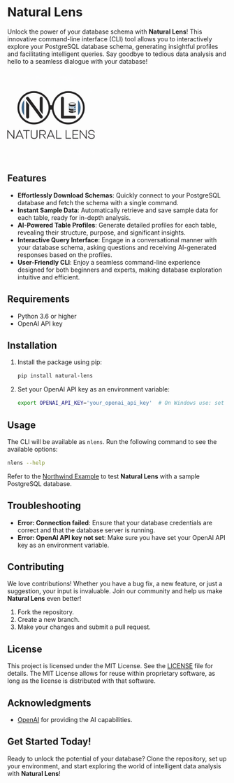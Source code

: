 # Natural Lens

Unlock the power of your database schema with **Natural Lens**! This innovative command-line interface (CLI) tool allows you to interactively explore your PostgreSQL database schema, generating insightful profiles and facilitating intelligent queries. Say goodbye to tedious data analysis and hello to a seamless dialogue with your database!

<img src="./logo.png" alt="Natural Lens Logo" width="200" height="200">

## Features

- **Effortlessly Download Schemas**: Quickly connect to your PostgreSQL database and fetch the schema with a single command.
- **Instant Sample Data**: Automatically retrieve and save sample data for each table, ready for in-depth analysis.
- **AI-Powered Table Profiles**: Generate detailed profiles for each table, revealing their structure, purpose, and significant insights.
- **Interactive Query Interface**: Engage in a conversational manner with your database schema, asking questions and receiving AI-generated responses based on the profiles.
- **User-Friendly CLI**: Enjoy a seamless command-line experience designed for both beginners and experts, making database exploration intuitive and efficient.

## Requirements

- Python 3.6 or higher
- OpenAI API key

## Installation

1. Install the package using pip:
   ```bash
   pip install natural-lens
   ```
2. Set your OpenAI API key as an environment variable:
   ```bash
   export OPENAI_API_KEY='your_openai_api_key'  # On Windows use: set OPENAI_API_KEY='your_openai_api_key'
   ```

## Usage

The CLI will be available as `nlens`. Run the following command to see the available options:

```bash
nlens --help
```

Refer to the [Northwind Example](./examples/northwind/README.md) to test **Natural Lens** with a sample PostgreSQL database.

## Troubleshooting

- **Error: Connection failed**: Ensure that your database credentials are correct and that the database server is running.
- **Error: OpenAI API key not set**: Make sure you have set your OpenAI API key as an environment variable.

## Contributing

We love contributions! Whether you have a bug fix, a new feature, or just a suggestion, your input is invaluable. Join our community and help us make **Natural Lens** even better!

1. Fork the repository.
2. Create a new branch.
3. Make your changes and submit a pull request.

## License

This project is licensed under the MIT License. See the [LICENSE](LICENSE) file for details. The MIT License allows for reuse within proprietary software, as long as the license is distributed with that software.

## Acknowledgments

- [OpenAI](https://openai.com/) for providing the AI capabilities.

## Get Started Today!

Ready to unlock the potential of your database? Clone the repository, set up your environment, and start exploring the world of intelligent data analysis with **Natural Lens**!
